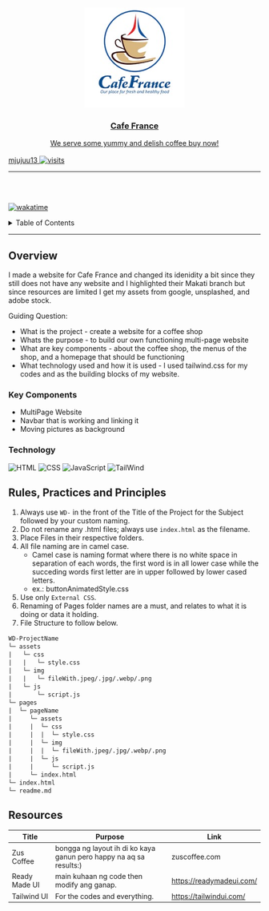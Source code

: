 <a name="readme-top">

<br/>

<br />
<div align="center">
  <a href="https://github.com/zyx-0314/">
  <!-- TODO: If you want to add logo or banner you can add it here -->
    <img src="./assets/img/cafefrance_corp__logo.jfif"
  </a>
<!-- TODO: Change Title to the name of the title of your Project -->
  <h3 align="center">Cafe France</h3>
</div>
<!-- TODO: Make a short description -->
<div align="center">
  We serve some yummy and delish coffee buy now!
</div>

<br />

<!-- TODO: Change the zyx-0314 into your github username  --> mjujuu13
<!-- TODO: Change the WD-Template-Project into the same name of your folder -->
<img src="https://visit-counter.vercel.app/counter.png?page=https%3A%2F%2Fmjuju13.github.io%2FWD-Seatwork_Coffee-Shop%2F&s=40&c=00ff00&bg=00000000&no=3&ff=digi&tb=&ta=" alt="visits">

---

<br />
<br />

[![wakatime](https://wakatime.com/badge/user/885e76dd-c38c-4c2c-82d0-b6b3b8054de8/project/af508dff-48fe-47a9-b672-b6c048e2af45.svg)](https://wakatime.com/badge/user/885e76dd-c38c-4c2c-82d0-b6b3b8054de8/project/af508dff-48fe-47a9-b672-b6c048e2af45)

<!-- TODO: If you want to add more layers for your readme -->
<details>
  <summary>Table of Contents</summary>
  <ol>
    <li>
      <a href="#overview">Overview</a>
      <ol>
        <li>
          <a href="#key-components">Key Components</a>
        </li>
        <li>
          <a href="#technology">Technology</a>
        </li>
      </ol>
    </li>
    <li>
      <a href="#rule,-practices-and-principles">Rules, Practices and Principles</a>
    </li>
    <li>
      <a href="#resources">Resources</a>
    </li>
  </ol>
</details>

---

## Overview

<!-- TODO: To be changed -->
<!-- The following are just sample -->
I made a website for Cafe France and changed its idenidity a bit since they still does not have any website and I highlighted their Makati branch but since resources are limited I get my assets from google, unsplashed, and adobe stock.

Guiding Question:
- What is the project - create a website for a coffee shop
- Whats the purpose - to build our own functioning multi-page website
- What are key components - about the coffee shop, the menus of the shop, and a homepage that should be functioning
- What technology used and how it is used - I used tailwind.css for my codes and as the building blocks of my website.

### Key Components
<!-- TODO: List of Key Components -->
<!-- The following are just sample -->
- MultiPage Website
- Navbar that is working and linking it
- Moving pictures as background

### Technology
<!-- TODO: List of Technology Used -->
![HTML](https://img.shields.io/badge/HTML-E34F26?style=for-the-badge&logo=html5&logoColor=white)
![CSS](https://img.shields.io/badge/CSS-1572B6?style=for-the-badge&logo=css3&logoColor=white)
![JavaScript](https://img.shields.io/badge/JavaScript-F7DF1E?style=for-the-badge&logo=javascript&logoColor=white)
![TailWind](https://readmebadge.vercel.app/badges/tailwind.svg)

## Rules, Practices and Principles
1. Always use `WD-` in the front of the Title of the Project for the Subject followed by your custom naming.
2. Do not rename any .html files; always use `index.html` as the filename.
3. Place Files in their respective folders.
4. All file naming are in camel case.
   - Camel case is naming format where there is no white space in separation of each words, the first word is in all lower case while the succeding words first letter are in upper followed by lower cased letters.
   - ex.: buttonAnimatedStyle.css
5. Use only `External CSS`.
6. Renaming of Pages folder names are a must, and relates to what it is doing or data it holding.
7. File Structure to follow below.

```
WD-ProjectName
└─ assets
|   └─ css
|   |   └─ style.css
|   └─ img
|   |   └─ fileWith.jpeg/.jpg/.webp/.png
|   └─ js
|       └─ script.js
└─ pages
|  └─ pageName
|     └─ assets
|     |  └─ css
|     |  |  └─ style.css
|     |  └─ img
|     |  |  └─ fileWith.jpeg/.jpg/.webp/.png
|     |  └─ js
|     |     └─ script.js
|     └─ index.html
└─ index.html
└─ readme.md
```

## Resources

<!-- TODO: Add References -->
| Title | Purpose | Link |
|-|-|-|
| Zus Coffee | bongga ng layout ih di ko kaya ganun pero happy na aq sa results:) | zuscoffee.com |
| Ready Made UI | main kuhaan ng code then modify ang ganap.| https://readymadeui.com/ | 
| Tailwind UI | For the codes and everything. | https://tailwindui.com/ | 
